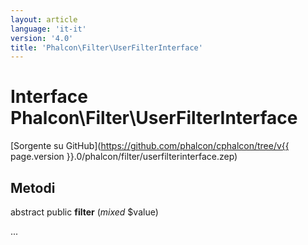 ```yaml
---
layout: article
language: 'it-it'
version: '4.0'
title: 'Phalcon\Filter\UserFilterInterface'
---
```

# Interface **Phalcon\Filter\UserFilterInterface**

[Sorgente su GitHub](https://github.com/phalcon/cphalcon/tree/v{{ page.version }}.0/phalcon/filter/userfilterinterface.zep)

## Metodi

abstract public **filter** (*mixed* $value)

...
